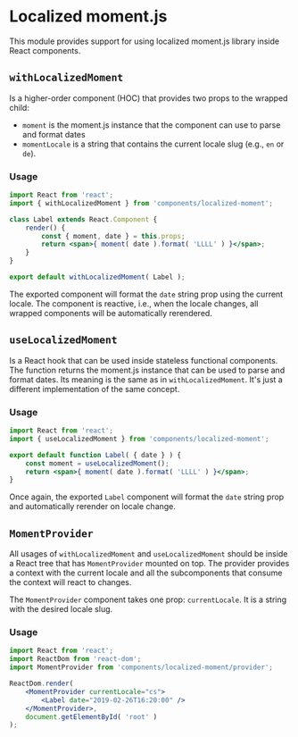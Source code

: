 # Localized moment.js

This module provides support for using localized moment.js library inside React components.

## `withLocalizedMoment`

Is a higher-order component (HOC) that provides two props to the wrapped child:

- `moment` is the moment.js instance that the component can use to parse and format dates
- `momentLocale` is a string that contains the current locale slug (e.g., `en` or `de`).

### Usage

```jsx
import React from 'react';
import { withLocalizedMoment } from 'components/localized-moment';

class Label extends React.Component {
	render() {
		const { moment, date } = this.props;
		return <span>{ moment( date ).format( 'LLLL' ) }</span>;
	}
}

export default withLocalizedMoment( Label );
```

The exported component will format the `date` string prop using the current locale.
The component is reactive, i.e., when the locale changes, all wrapped components will be
automatically rerendered.

## `useLocalizedMoment`

Is a React hook that can be used inside stateless functional components. The function returns
the moment.js instance that can be used to parse and format dates. Its meaning is the same as
in `withLocalizedMoment`. It's just a different implementation of the same concept.

### Usage

```jsx
import React from 'react';
import { useLocalizedMoment } from 'components/localized-moment';

export default function Label( { date } ) {
	const moment = useLocalizedMoment();
	return <span>{ moment( date ).format( 'LLLL' ) }</span>;
}
```

Once again, the exported `Label` component will format the `date` string prop and automatically
rerender on locale change.

## `MomentProvider`

All usages of `withLocalizedMoment` and `useLocalizedMoment` should be inside a React tree
that has `MomentProvider` mounted on top. The provider provides a context with the current locale
and all the subcomponents that consume the context will react to changes.

The `MomentProvider` component takes one prop: `currentLocale`. It is a string with the desired
locale slug.

### Usage

```jsx
import React from 'react';
import ReactDom from 'react-dom';
import MomentProvider from 'components/localized-moment/provider';

ReactDom.render(
	<MomentProvider currentLocale="cs">
		<Label date="2019-02-26T16:20:00" />
	</MomentProvider>,
	document.getElementById( 'root' )
);
```
